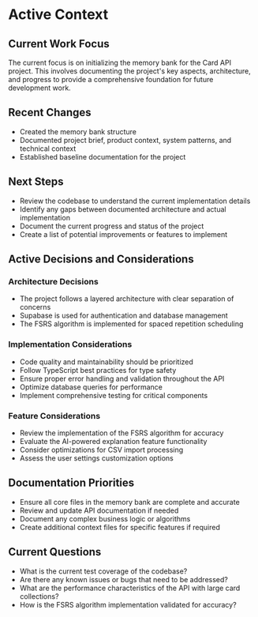 # Active Context

## Current Work Focus
The current focus is on initializing the memory bank for the Card API project. This involves documenting the project's key aspects, architecture, and progress to provide a comprehensive foundation for future development work.

## Recent Changes
- Created the memory bank structure
- Documented project brief, product context, system patterns, and technical context
- Established baseline documentation for the project

## Next Steps
- Review the codebase to understand the current implementation details
- Identify any gaps between documented architecture and actual implementation
- Document the current progress and status of the project
- Create a list of potential improvements or features to implement

## Active Decisions and Considerations

### Architecture Decisions
- The project follows a layered architecture with clear separation of concerns
- Supabase is used for authentication and database management
- The FSRS algorithm is implemented for spaced repetition scheduling

### Implementation Considerations
- Code quality and maintainability should be prioritized
- Follow TypeScript best practices for type safety
- Ensure proper error handling and validation throughout the API
- Optimize database queries for performance
- Implement comprehensive testing for critical components

### Feature Considerations
- Review the implementation of the FSRS algorithm for accuracy
- Evaluate the AI-powered explanation feature functionality
- Consider optimizations for CSV import processing
- Assess the user settings customization options

## Documentation Priorities
- Ensure all core files in the memory bank are complete and accurate
- Review and update API documentation if needed
- Document any complex business logic or algorithms
- Create additional context files for specific features if required

## Current Questions
- What is the current test coverage of the codebase?
- Are there any known issues or bugs that need to be addressed?
- What are the performance characteristics of the API with large card collections?
- How is the FSRS algorithm implementation validated for accuracy? 